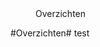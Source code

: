 <properties>
	<page>
		<title>Overzichten</title>
	</page>
	<menu>
		<position>Overzichten 
		<title>Introductie</title>
	</menu>
</properties>

#Overzichten#
<description>test
</description>
